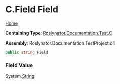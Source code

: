 <a name="_top"></a>

# C\.Field Field

[Home](../../../../../README.md#_top)

**Containing Type**: [Roslynator.Documentation.Test](../../README.md#_top)\.[C](../README.md#_top)

**Assembly**: Roslynator\.Documentation\.TestProject\.dll

```csharp
public string Field
```

### Field Value

System\.[String](https://docs.microsoft.com/en-us/dotnet/api/system.string)